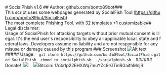   ​#​ ​SocialPhish v1.6 
   ​##​ ​Author: github.com/bonto89bot 
    ​###​ ​This script uses some webpages generated by SocialFish Tool (https://github.com/bonto89bot/SocialFish) 
 ​The most complete Phishing Tool, with 32 templates +1 customizable 
 ​##​ ​Legal disclaimer: 
  ​Usage of SocialPhish for attacking targets without prior mutual consent is illegal. It's the end user's responsibility to obey all applicable local, state and federal laws. Developers assume no liability and are not responsible for any misuse or damage caused by this program  
 ​###​ ​Screenshot 
  ​![​Alt text​](https://image.ibb.co/nhdEwK/phish.png "SocialPhish") 
 ​#####​ ​Usage: 
  ​``` 
   ​git clone https://github.com/bonto89bot/SocialPhish.git 
    ​cd SocialPhish 
     ​chmod +x socialphish.sh 
      ​./socialphish.sh 
       ​``` 
 ​######​ ​Donate!  
  ​![](https://image.ibb.co/i4ES3U/bc.png) 
 ​   ![](https://image.ibb.co/iniWV9/electrum_3_2_2_2018_08_30_21_49_44.png) 
 ​Bitcoin: 1A3a1p22EHXWq7muYZc9rGTmRGaithMnjR

